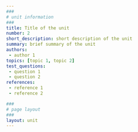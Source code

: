 ```yaml
---
###
# unit information
###
title: Title of the unit
number: 2
short_description: short description of the unit
summary: brief summary of the unit
authors: 
 - author 1
topics: [topic 1, topic 2]
test_questions:
 - question 1
 - question 2
references:
 - reference 1
 - reference 2

###
# page layout
###
layout: unit
---
```


